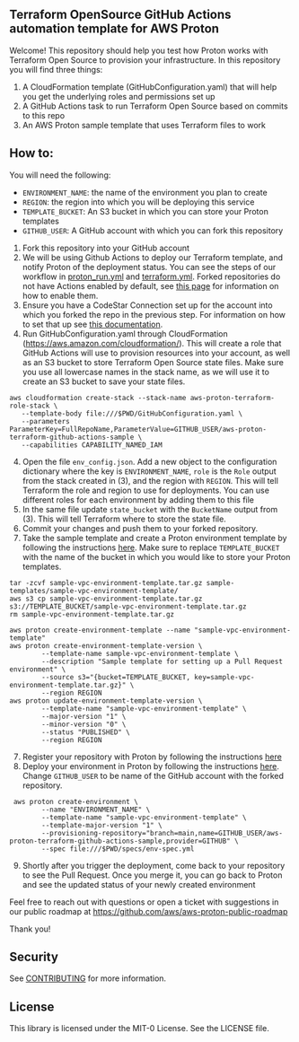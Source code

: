 ## Terraform OpenSource GitHub Actions automation template for AWS Proton

Welcome! This repository should help you test how Proton works with Terraform Open Source to provision your infrastructure. In this repository you will find three things:

1. A CloudFormation template (GitHubConfiguration.yaml) that will help you get the underlying roles and permissions set up
2. A GitHub Actions task to run Terraform Open Source based on commits to this repo
3. An AWS Proton sample template that uses Terraform files to work

## How to:

You will need the following:
- `ENVIRONMENT_NAME`: the name of the environment you plan to create
- `REGION`: the region into which you will be deploying this service
- `TEMPLATE_BUCKET`: An S3 bucket in which you can store your Proton templates
- `GITHUB_USER`: A GitHub account with which you can fork this repository

1. Fork this repository into your GitHub account
2. We will be using Github Actions to deploy our Terraform template, and notify Proton of the deployment status. You can see the steps of our workflow in [proton_run.yml](https://github.com/aws-samples/aws-proton-terraform-github-actions-sample/blob/main/.github/workflows/proton_run.yml) and [terraform.yml](https://github.com/aws-samples/aws-proton-terraform-github-actions-sample/blob/main/.github/workflows/terraform.yml). Forked repositories do not have Actions enabled by default, see [this page](https://docs.github.com/en/repositories/managing-your-repositorys-settings-and-features/enabling-features-for-your-repository/managing-github-actions-settings-for-a-repository) for information on how to enable them.
3. Ensure you have a CodeStar Connection set up for the account into which you
   forked the repo in the previous step. For information on how to set that up see [this documentation](https://docs.aws.amazon.com/dtconsole/latest/userguide/connections-create.html).
3. Run GitHubConfiguration.yaml through CloudFormation (https://aws.amazon.com/cloudformation/). This will create a role that GitHub Actions will use to provision resources into your account, as well as an S3 bucket to store Terraform Open Source state files. Make sure you use all lowercase names in the stack name, as we will use it to create an S3 bucket to save your state files.
```
aws cloudformation create-stack --stack-name aws-proton-terraform-role-stack \
   --template-body file:///$PWD/GitHubConfiguration.yaml \
   --parameters ParameterKey=FullRepoName,ParameterValue=GITHUB_USER/aws-proton-terraform-github-actions-sample \
   --capabilities CAPABILITY_NAMED_IAM
```
4. Open the file `env_config.json`. Add a new object to the configuration dictionary where the key is `ENVIRONMENT_NAME`, `role` is the `Role` output from the stack created in (3), and the region with `REGION`. This will tell Terraform the role and region to use for deployments. You can use different roles for each environment by adding them to this file
5. In the same file update `state_bucket` with the `BucketName` output from (3). This will tell Terraform where to store the state file.
6. Commit your changes and push them to your forked repository.
7. Take the sample template and create a Proton environment template by following the instructions [here](https://docs.aws.amazon.com/proton/latest/adminguide/template-create.html). Make sure to replace `TEMPLATE_BUCKET` with the name of the bucket in which you would like to store your Proton templates.
```
tar -zcvf sample-vpc-environment-template.tar.gz sample-templates/sample-vpc-environment-template/
aws s3 cp sample-vpc-environment-template.tar.gz s3://TEMPLATE_BUCKET/sample-vpc-environment-template.tar.gz
rm sample-vpc-environment-template.tar.gz

aws proton create-environment-template --name "sample-vpc-environment-template"
aws proton create-environment-template-version \
        --template-name sample-vpc-environment-template \
        --description "Sample template for setting up a Pull Request environment" \
        --source s3="{bucket=TEMPLATE_BUCKET, key=sample-vpc-environment-template.tar.gz}" \
        --region REGION
aws proton update-environment-template-version \
        --template-name "sample-vpc-environment-template" \
        --major-version "1" \
        --minor-version "0" \
        --status "PUBLISHED" \
        --region REGION
```
7. Register your repository with Proton by following the instructions [here](https://docs.aws.amazon.com/proton/latest/adminguide/ag-create-repo.html) 
8. Deploy your environment in Proton by following the instructions [here](https://docs.aws.amazon.com/proton/latest/adminguide/ag-create-env.html#ag-create-env-pull-request). Change `GITHUB_USER` to be name of the GitHub account with the forked repository.
```
 aws proton create-environment \
        --name "ENVIRONMENT_NAME" \
        --template-name "sample-vpc-environment-template" \
        --template-major-version "1" \
        --provisioning-repository="branch=main,name=GITHUB_USER/aws-proton-terraform-github-actions-sample,provider=GITHUB" \
        --spec file:///$PWD/specs/env-spec.yml
```
9. Shortly after you trigger the deployment, come back to your repository to see the Pull Request. Once you merge it, you can go back to Proton and see the updated status of your newly created environment

Feel free to reach out with questions or open a ticket with suggestions in our public roadmap at https://github.com/aws/aws-proton-public-roadmap

Thank you!


## Security

See [CONTRIBUTING](CONTRIBUTING.md#security-issue-notifications) for more information.

## License

This library is licensed under the MIT-0 License. See the LICENSE file.

